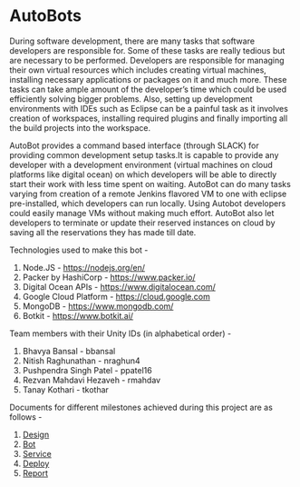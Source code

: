 # AutoBots
During software development, there are many tasks that software developers are responsible for. Some of these tasks are really tedious but are necessary to be performed. Developers are responsible for managing their own virtual resources which includes creating virtual machines, installing necessary applications or packages on it and much more. These tasks can take ample amount of the developer’s time which could be used efficiently solving bigger problems. Also, setting up development environments with IDEs such as Eclipse can be a painful task as it involves creation of workspaces, installing required plugins and finally importing all the build projects into the workspace.

AutoBot provides a command based interface (through SLACK) for providing common development setup tasks.It is capable to provide any developer with a development environment (virtual machines on cloud platforms like digital ocean) on which developers will be able to directly start their work with less time spent on waiting. AutoBot can do many tasks varying from creation of a remote Jenkins flavored VM to one with eclipse pre-installed, which developers can run locally. Using Autobot developers could easily manage VMs without making much effort. AutoBot also let developers to terminate or update their reserved instances on cloud by saving all the reservations they has made till date.

Technologies used to make this bot - 
1. Node.JS - https://nodejs.org/en/
2. Packer by HashiCorp - https://www.packer.io/
3. Digital Ocean APIs - https://www.digitalocean.com/
4. Google Cloud Platform - https://cloud.google.com
5. MongoDB - https://www.mongodb.com/
6. Botkit - https://www.botkit.ai/

Team members with their Unity IDs (in alphabetical order) -
1. Bhavya Bansal - bbansal
2. Nitish Raghunathan - nraghun4
3. Pushpendra Singh Patel - ppatel16
4. Rezvan Mahdavi Hezaveh - rmahdav
5. Tanay Kothari - tkothar

Documents for different milestones achieved during this project are as follows -
1. [Design](https://github.ncsu.edu/bbansal/AutoBots/blob/master/Docs/DESIGN.md)
2. [Bot](https://github.ncsu.edu/bbansal/AutoBots/blob/master/Docs/BOT.md)
3. [Service](https://github.ncsu.edu/bbansal/AutoBots/blob/master/Docs/SERVICE.md)
4. [Deploy](https://github.ncsu.edu/bbansal/AutoBots/blob/master/Docs/DEPLOY.md)
5. [Report](https://github.ncsu.edu/bbansal/AutoBots/blob/master/Docs/REPORT.md)
